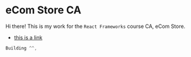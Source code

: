 # eCom Store CA

Hi there! This is my work for the `React Frameworks` course CA, eCom Store.

- [this is a link](https://github.com)

```js
Building ^^,
```
